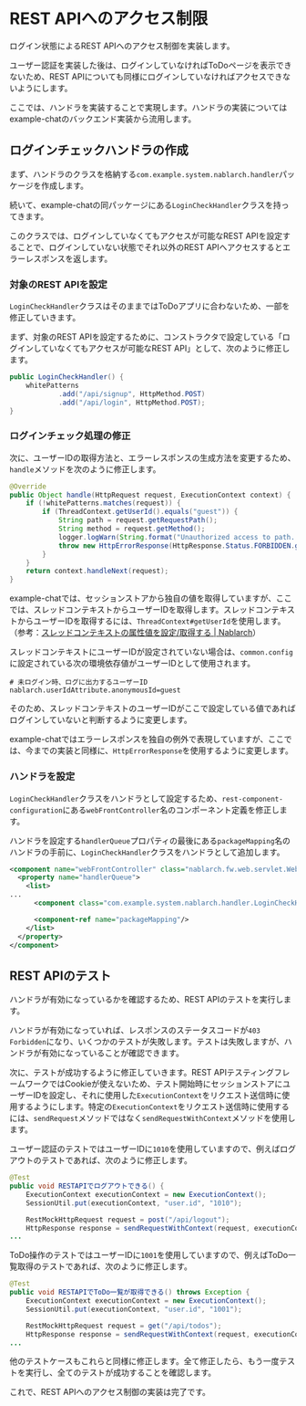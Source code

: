 # REST APIへのアクセス制限

ログイン状態によるREST APIへのアクセス制御を実装します。

ユーザー認証を実装した後は、ログインしていなければToDoページを表示できないため、REST APIについても同様にログインしていなければアクセスできないようにします。

ここでは、ハンドラを実装することで実現します。ハンドラの実装についてはexample-chatのバックエンド実装から流用します。

## ログインチェックハンドラの作成

まず、ハンドラのクラスを格納する`com.example.system.nablarch.handler`パッケージを作成します。

続いて、example-chatの同パッケージにある`LoginCheckHandler`クラスを持ってきます。

このクラスでは、ログインしていなくてもアクセスが可能なREST APIを設定することで、ログインしていない状態でそれ以外のREST APIへアクセスするとエラーレスポンスを返します。

### 対象のREST APIを設定

`LoginCheckHandler`クラスはそのままではToDoアプリに合わないため、一部を修正していきます。

まず、対象のREST APIを設定するために、コンストラクタで設定している「ログインしていなくてもアクセスが可能なREST API」として、次のように修正します。

```java
public LoginCheckHandler() {
    whitePatterns
            .add("/api/signup", HttpMethod.POST)
            .add("/api/login", HttpMethod.POST);
}
```

### ログインチェック処理の修正

次に、ユーザーIDの取得方法と、エラーレスポンスの生成方法を変更するため、`handle`メソッドを次のように修正します。

```java
@Override
public Object handle(HttpRequest request, ExecutionContext context) {
    if (!whitePatterns.matches(request)) {
        if (ThreadContext.getUserId().equals("guest")) {
            String path = request.getRequestPath();
            String method = request.getMethod();
            logger.logWarn(String.format("Unauthorized access to path. path=[%s] method=[%s]", path, method));
            throw new HttpErrorResponse(HttpResponse.Status.FORBIDDEN.getStatusCode());
        }
    }
    return context.handleNext(request);
}
```

example-chatでは、セッションストアから独自の値を取得していますが、ここでは、スレッドコンテキストからユーザーIDを取得します。スレッドコンテキストからユーザーIDを取得するには、`ThreadContext#getUserId`を使用します。（参考：[スレッドコンテキストの属性値を設定/取得する | Nablarch](https://nablarch.github.io/docs/5u18/doc/application_framework/application_framework/handlers/common/thread_context_handler.html#thread-context-handler-attribute-access)）

スレッドコンテキストにユーザーIDが設定されていない場合は、`common.config`に設定されている次の環境依存値がユーザーIDとして使用されます。

```
# 未ログイン時、ログに出力するユーザーID
nablarch.userIdAttribute.anonymousId=guest
```

そのため、スレッドコンテキストのユーザーIDがここで設定している値であればログインしていないと判断するように変更します。

example-chatではエラーレスポンスを独自の例外で表現していますが、ここでは、今までの実装と同様に、`HttpErrorResponse`を使用するように変更します。

### ハンドラを設定

`LoginCheckHandler`クラスをハンドラとして設定するため、`rest-component-configuration`にある`webFrontController`名のコンポーネント定義を修正します。

ハンドラを設定する`handlerQueue`プロパティの最後にある`packageMapping`名のハンドラの手前に、`LoginCheckHandler`クラスをハンドラとして追加します。

```xml
<component name="webFrontController" class="nablarch.fw.web.servlet.WebFrontController">
  <property name="handlerQueue">
    <list>
...
      <component class="com.example.system.nablarch.handler.LoginCheckHandler"/>

      <component-ref name="packageMapping"/>
    </list>
  </property>
</component>
```

## REST APIのテスト

ハンドラが有効になっているかを確認するため、REST APIのテストを実行します。

ハンドラが有効になっていれば、レスポンスのステータスコードが`403 Forbidden`になり、いくつかのテストが失敗します。テストは失敗しますが、ハンドラが有効になっていることが確認できます。

次に、テストが成功するように修正していきます。REST APIテスティングフレームワークではCookieが使えないため、テスト開始時にセッションストアにユーザーIDを設定し、それに使用した`ExecutionContext`をリクエスト送信時に使用するようにします。特定の`ExecutionContext`をリクエスト送信時に使用するには、`sendRequest`メソッドではなく`sendRequestWithContext`メソッドを使用します。

ユーザー認証のテストではユーザーIDに`1010`を使用していますので、例えばログアウトのテストであれば、次のように修正します。

```java
@Test
public void RESTAPIでログアウトできる() {
    ExecutionContext executionContext = new ExecutionContext();
    SessionUtil.put(executionContext, "user.id", "1010");

    RestMockHttpRequest request = post("/api/logout");
    HttpResponse response = sendRequestWithContext(request, executionContext);
...
```

ToDo操作のテストではユーザーIDに`1001`を使用していますので、例えばToDo一覧取得のテストであれば、次のように修正します。

```java
@Test
public void RESTAPIでToDo一覧が取得できる() throws Exception {
    ExecutionContext executionContext = new ExecutionContext();
    SessionUtil.put(executionContext, "user.id", "1001");

    RestMockHttpRequest request = get("/api/todos");
    HttpResponse response = sendRequestWithContext(request, executionContext);
...
```

他のテストケースもこれらと同様に修正します。全て修正したら、もう一度テストを実行し、全てのテストが成功することを確認します。

これで、REST APIへのアクセス制御の実装は完了です。
